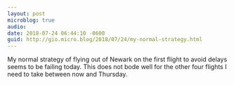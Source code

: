 ```yaml
---
layout: post
microblog: true
audio: 
date: 2018-07-24 06:44:10 -0600
guid: http://gio.micro.blog/2018/07/24/my-normal-strategy.html
---
```

My normal strategy of flying out of Newark on the first flight to avoid delays seems to be failing today. This does not bode well for the other four flights I need to take between now and Thursday.
